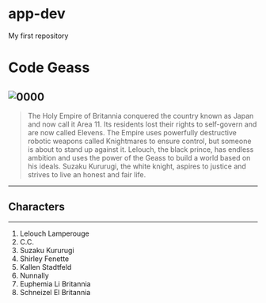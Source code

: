 # app-dev
My first repository
# **Code Geass**
![0000](C:\Users\Christian\Desktop\0000.jpg)
---
>The Holy Empire of Britannia conquered the country known as Japan and now call it Area 11. Its residents lost their rights to self-govern and are now called Elevens. The Empire uses powerfully destructive robotic weapons called Knightmares to ensure control, but someone is about to stand up against it. Lelouch, the black prince, has endless ambition and uses the power of the Geass to build a world based on his ideals. Suzaku Kururugi, the white knight, aspires to justice and strives to live an honest and fair life.
---
## **Characters**
---
1. Lelouch Lamperouge 
2. C.C. 
3. Suzaku Kururugi
4. Shirley Fenette
5. Kallen Stadtfeld
6. Nunnally
7. Euphemia Li Britannia
8. Schneizel El Britannia
